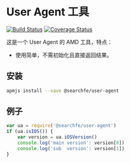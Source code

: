 # User Agent 工具

[![Build Status](https://travis-ci.org/searchfe/user-agent.svg?branch=master)](https://travis-ci.org/searchfe/user-agent)
[![Coverage Status](https://coveralls.io/repos/github/searchfe/user-agent/badge.svg?branch=master)](https://coveralls.io/github/searchfe/user-agent?branch=master)

这是一个 User Agent 的 AMD 工具，特点：

* 使用简单，不需初始化且直接返回结果。

## 安装

```bash
apmjs install --save @searchfe/user-agent
```

## 例子

```javascript
var ua = require('@searchfe/user-agent')
if (ua.isIOS()) {
    var version = ua.iOSVersion()
    console.log('main version': version[0])
    console.log('sub  version': version[1])
}
```
